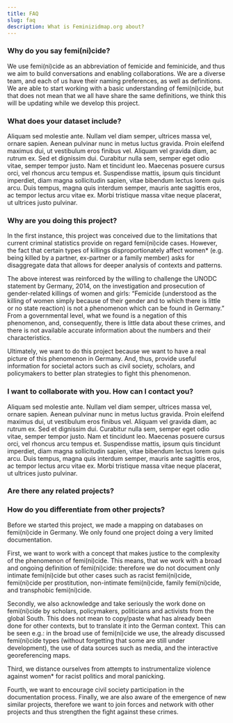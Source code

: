 ```yaml
---
title: FAQ 
slug: faq
description: What is Feminizidmap.org about?
---
```



### Why do you say femi(ni)cide?

We use femi(ni)cide as an abbreviation of femicide and feminicide, and thus we aim to build conversations and enabling collaborations. We are a diverse team, and each of us have their naming preferences, as well as definitions. We are able to start working with a basic understanding of femi(ni)cide, but that does not mean that we all have share the same definitions, we think this will be updating while we develop this project. 


### What does your dataset include?

Aliquam sed molestie ante. Nullam vel diam semper, ultrices massa vel, ornare sapien. Aenean pulvinar nunc in metus luctus gravida. Proin eleifend maximus dui, ut vestibulum eros finibus vel. Aliquam vel gravida diam, ac rutrum ex. Sed et dignissim dui. Curabitur nulla sem, semper eget odio vitae, semper tempor justo. Nam et tincidunt leo. Maecenas posuere cursus orci, vel rhoncus arcu tempus et. Suspendisse mattis, ipsum quis tincidunt imperdiet, diam magna sollicitudin sapien, vitae bibendum lectus lorem quis arcu. Duis tempus, magna quis interdum semper, mauris ante sagittis eros, ac tempor lectus arcu vitae ex. Morbi tristique massa vitae neque placerat, ut ultrices justo pulvinar.

### Why are you doing this project?

In the first instance, this project was conceived due to the limitations that current criminal statistics provide on regard femi(ni)cide cases. However, the fact that certain types of killings disproportionately affect women* (e.g. being killed by a partner, ex-partner or a family member) asks for disaggregate data that allows for deeper analysis of contexts and patterns.

The above interest was reinforced by the willing to challenge the UNODC statement by Germany, 2014, on the investigation and prosecution of gender-related killings of women and girls: “Femicide (understood as the killing of women simply because of their gender and to which there is little or no state reaction) is not a phenomenon which can be found in Germany.” From a governmental level, what we found is a negation of this phenomenon, and, consequently, there is little data about these crimes, and there is not available accurate information about the numbers and their characteristics.

Ultimately, we want to do this project because we want to have a real picture of this phenomenon in Germany. And, thus, provide useful information for societal actors such as civil society, scholars, and policymakers to better plan strategies to fight this phenomenon.

### I want to collaborate with you. How can I contact you?

Aliquam sed molestie ante. Nullam vel diam semper, ultrices massa vel, ornare sapien. Aenean pulvinar nunc in metus luctus gravida. Proin eleifend maximus dui, ut vestibulum eros finibus vel. Aliquam vel gravida diam, ac rutrum ex. Sed et dignissim dui. Curabitur nulla sem, semper eget odio vitae, semper tempor justo. Nam et tincidunt leo. Maecenas posuere cursus orci, vel rhoncus arcu tempus et. Suspendisse mattis, ipsum quis tincidunt imperdiet, diam magna sollicitudin sapien, vitae bibendum lectus lorem quis arcu. Duis tempus, magna quis interdum semper, mauris ante sagittis eros, ac tempor lectus arcu vitae ex. Morbi tristique massa vitae neque placerat, ut ultrices justo pulvinar.

### Are there any related projects?

### How do you differentiate from other projects?
Before we started this project, we made a mapping on databases on femi(ni)cide in Germany. We only found one project doing a very limited documentation.

First, we want to work with a concept that makes justice to the complexity of the phenomenon of femi(ni)cide. This means, that we work with a broad and ongoing definition of femi(ni)cide: therefore we do not document only intimate femi(ni)cide but other cases such as racist femi(ni)cide, femi(ni)cide per prostitution, non-intimate femi(ni)cide, family femi(ni)cide, and transphobic femi(ni)cide.

Secondly, we also acknowledge and take seriously the work done on femi(ni)cide by scholars, policymakers, politicians and activists from the global South. This does not mean to copy/paste what has already been done for other contexts, but to translate it into the German context. This can be seen e.g.: in the broad use of femi(ni)cide we use, the already discussed femi(ni)cide types (without forgetting that some are still under development), the use of data sources such as media, and the interactive georeferencing maps.

Third, we distance ourselves from attempts to instrumentalize violence against women* for racist politics and moral panicking.

Fourth, we want to encourage civil society participation in the documentation process. Finally, we are also aware of the emergence of new similar projects, therefore we want to join forces and network with other projects and thus strengthen the fight against these crimes.
